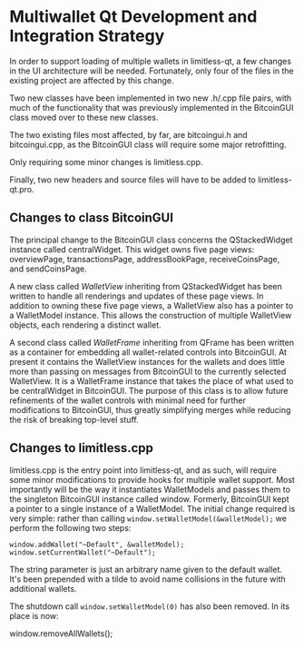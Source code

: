 # Multiwallet Qt Development and Integration Strategy

In order to support loading of multiple wallets in limitless-qt, a few changes in
the UI architecture will be needed. Fortunately, only four of the files in the
existing project are affected by this change.

Two new classes have been implemented in two new .h/.cpp file pairs, with much
of the functionality that was previously implemented in the BitcoinGUI class
moved over to these new classes.

The two existing files most affected, by far, are bitcoingui.h and
bitcoingui.cpp, as the BitcoinGUI class will require some major retrofitting.

Only requiring some minor changes is limitless.cpp.

Finally, two new headers and source files will have to be added to
limitless-qt.pro.

## Changes to class BitcoinGUI

The principal change to the BitcoinGUI class concerns the QStackedWidget
instance called centralWidget. This widget owns five page views: overviewPage,
transactionsPage, addressBookPage, receiveCoinsPage, and sendCoinsPage.

A new class called *WalletView* inheriting from QStackedWidget has been written
to handle all renderings and updates of these page views. In addition to owning
these five page views, a WalletView also has a pointer to a WalletModel
instance. This allows the construction of multiple WalletView objects, each
rendering a distinct wallet.

A second class called *WalletFrame* inheriting from QFrame has been written as
a container for embedding all wallet-related controls into BitcoinGUI. At
present it contains the WalletView instances for the wallets and does little
more than passing on messages from BitcoinGUI to the currently selected
WalletView. It is a WalletFrame instance that takes the place of what used to
be centralWidget in BitcoinGUI. The purpose of this class is to allow future
refinements of the wallet controls with minimal need for further modifications
to BitcoinGUI, thus greatly simplifying merges while reducing the risk of
breaking top-level stuff.

## Changes to limitless.cpp

limitless.cpp is the entry point into limitless-qt, and as such, will require some
minor modifications to provide hooks for multiple wallet support. Most
importantly will be the way it instantiates WalletModels and passes them to the
singleton BitcoinGUI instance called window. Formerly, BitcoinGUI kept a
pointer to a single instance of a WalletModel. The initial change required is
very simple: rather than calling `window.setWalletModel(&walletModel);` we
perform the following two steps:

```
window.addWallet("~Default", &walletModel);
window.setCurrentWallet("~Default");
```

The string parameter is just an arbitrary name given to the default wallet.
It's been prepended with a tilde to avoid name collisions in the future with
additional wallets.

The shutdown call `window.setWalletModel(0)` has also been removed. In its
place is now:

window.removeAllWallets();
